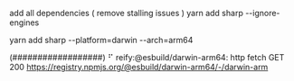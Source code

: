 add all dependencies ( remove stalling issues )
yarn add sharp --ignore-engines

yarn add sharp --platform=darwin --arch=arm64

(##################) ⠋ reify:@esbuild/darwin-arm64: http fetch GET 200 https://registry.npmjs.org/@esbuild/darwin-arm64/-/darwin-arm
